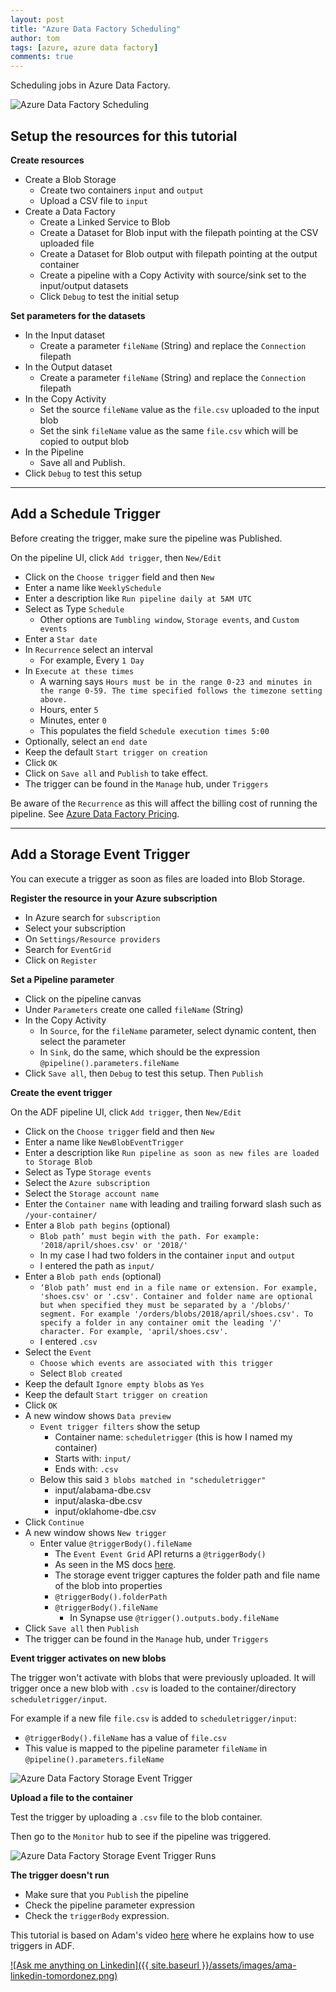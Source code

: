 ```yaml
---
layout: post
title: "Azure Data Factory Scheduling"
author: tom
tags: [azure, azure data factory]
comments: true
---
```


Scheduling jobs in Azure Data Factory.

![Azure Data Factory Scheduling](/assets/images/azure-data-factory-scheduling.png)

## Setup the resources for this tutorial

**Create resources**

* Create a Blob Storage
  * Create two containers `input` and `output`
  * Upload a CSV file to `input`
* Create a Data Factory
  * Create a Linked Service to Blob
  * Create a Dataset for Blob input with the filepath pointing at the CSV uploaded file
  * Create a Dataset for Blob output with filepath pointing at the output container
  * Create a pipeline with a Copy Activity with source/sink set to the input/output datasets
  * Click `Debug` to test the initial setup

**Set parameters for the datasets**

* In the Input dataset
  * Create a parameter `fileName` (String) and replace the `Connection` filepath
* In the Output dataset
  * Create a parameter `fileName` (String) and replace the `Connection` filepath
* In the Copy Activity
  * Set the source `fileName` value as the `file.csv` uploaded to the input blob
  * Set the sink `fileName` value as the same `file.csv` which will be copied to output blob
* In the Pipeline
  * Save all and Publish.
* Click `Debug` to test this setup

***

## Add a Schedule Trigger

Before creating the trigger, make sure the pipeline was Published.

On the pipeline UI, click `Add trigger`, then `New/Edit`

* Click on the `Choose trigger` field and then `New`
* Enter a name like `WeeklySchedule`
* Enter a description like `Run pipeline daily at 5AM UTC`
* Select as Type `Schedule`
  * Other options are `Tumbling window`, `Storage events`, and `Custom events`
* Enter a `Star date`
* In `Recurrence` select an interval
  * For example, Every `1 Day`
* In `Execute at these times`
  * A warning says `Hours must be in the range 0-23 and minutes in the range 0-59. The time specified follows the timezone setting above.`
  * Hours, enter `5`
  * Minutes, enter `0`
  * This populates the field `Schedule execution times 5:00`
* Optionally, select an `end date`
* Keep the default `Start trigger on creation`
* Click `OK`
* Click on `Save all` and `Publish` to take effect.
* The trigger can be found in the `Manage` hub, under `Triggers`

Be aware of the `Recurrence` as this will affect the billing cost of running the pipeline. See [Azure Data Factory Pricing](../azure-data-factory-pricing/).

***

## Add a Storage Event Trigger

You can execute a trigger as soon as files are loaded into Blob Storage.

**Register the resource in your Azure subscription**

* In Azure search for `subscription`
* Select your subscription
* On `Settings/Resource providers`
* Search for `EventGrid`
* Click on `Register`

**Set a Pipeline parameter**

* Click on the pipeline canvas
* Under `Parameters` create one called `fileName` (String)
* In the Copy Activity
  * In `Source`, for the `fileName` parameter, select dynamic content, then select the parameter
  * In `Sink`, do the same, which should be the expression `@pipeline().parameters.fileName`
* Click `Save all`, then `Debug` to test this setup. Then `Publish`

**Create the event trigger**

On the ADF pipeline UI, click `Add trigger`, then `New/Edit`

* Click on the `Choose trigger` field and then `New`
* Enter a name like `NewBlobEventTrigger`
* Enter a description like `Run pipeline as soon as new files are loaded to Storage Blob`
* Select as Type `Storage events`
* Select the `Azure subscription`
* Select the `Storage account name`
* Enter the `Container name` with leading and trailing forward slash such as `/your-container/`
* Enter a `Blob path begins` (optional)
  * `Blob path’ must begin with the path. For example: '2018/april/shoes.csv' or '2018/'`
  * In my case I had two folders in the container `input` and `output`
  * I entered the path as `input/`
* Enter a `Blob path ends` (optional)
  * `‘Blob path’ must end in a file name or extension. For example, 'shoes.csv' or '.csv'. Container and folder name are optional but when specified they must be separated by a '/blobs/' segment. For example '/orders/blobs/2018/april/shoes.csv'. To specify a folder in any container omit the leading '/' character. For example, 'april/shoes.csv'.`
  * I entered `.csv`
* Select the `Event`
  * `Choose which events are associated with this trigger`
  * Select `Blob created`
* Keep the default `Ignore empty blobs` as `Yes`
* Keep the default `Start trigger on creation`
* Click `OK`
* A new window shows `Data preview`
  * `Event trigger filters` show the setup
    * Container name: `scheduletrigger` (this is how I named my container)
    * Starts with: `input/`
    * Ends with: `.csv`
  * Below this said `3 blobs matched in "scheduletrigger"`
    * input/alabama-dbe.csv
    * input/alaska-dbe.csv
    * input/oklahome-dbe.csv
* Click `Continue`
* A new window shows `New trigger`
  * Enter value `@triggerBody().fileName`
    * The `Event Event Grid` API returns a `@triggerBody()`
    * As seen in the MS docs [here](https://learn.microsoft.com/en-us/azure/data-factory/how-to-create-event-trigger).
    * The storage event trigger captures the folder path and file name of the blob into properties
    * `@triggerBody().folderPath`
    * `@triggerBody().fileName`
      * In Synapse use `@trigger().outputs.body.fileName`
* Click `Save all` then `Publish`
* The trigger can be found in the `Manage` hub, under `Triggers`

**Event trigger activates on new blobs**

The trigger won't activate with blobs that were previously uploaded. It will trigger once a new blob with `.csv` is loaded to the container/directory `scheduletrigger/input`.

For example if a new file `file.csv` is added to `scheduletrigger/input`:

* `@triggerBody().fileName` has a value of `file.csv`
* This value is mapped to the pipeline parameter `fileName` in `@pipeline().parameters.fileName`

![Azure Data Factory Storage Event Trigger](/assets/images/azure-data-factory-storage-event-trigger.png)

**Upload a file to the container**

Test the trigger by uploading a `.csv` file to the blob container.

Then go to the `Monitor` hub to see if the pipeline was triggered.

![Azure Data Factory Storage Event Trigger Runs](/assets/images/azure-data-factory-event-trigger-runs.png)

**The trigger doesn't run**

* Make sure that you `Publish` the pipeline
* Check the pipeline parameter expression
* Check the `triggerBody` expression.


This tutorial is based on Adam's video [here](https://www.youtube.com/watch?v=uF3LOCVFHkw) where he explains how to use triggers in ADF.

[![Ask me anything on Linkedin]({{ site.baseurl }}/assets/images/ama-linkedin-tomordonez.png)](https://www.linkedin.com/in/tomordonez/)